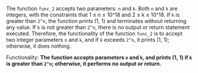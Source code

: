The function `func_2` accepts two parameters: `n` and `k`. Both `n` and `k` are integers, with the constraints that 1 ≤ n ≤ 10^18 and 2 ≤ k ≤ 10^18. If `k` is greater than `2^n`, the function prints (1, 1) and terminates without returning any value. If `k` is not greater than `2^n`, there is no output or return statement executed. Therefore, the functionality of the function `func_2` is to accept two integer parameters `n` and `k`, and if `k` exceeds `2^n`, it prints (1, 1); otherwise, it does nothing. 

Functionality: **The function accepts parameters `n` and `k`, and prints (1, 1) if `k` is greater than `2^n`; otherwise, it performs no output or return.**